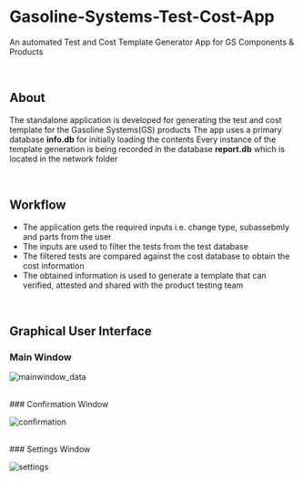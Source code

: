 # Gasoline-Systems-Test-Cost-App

An automated Test and Cost Template Generator App for GS Components & Products

<br>

## About
The standalone application is developed for generating the test and cost template for the Gasoline Systems(GS) products
The app uses a primary database <strong>info.db</strong> for initially loading the contents
Every instance of the template generation is being recorded in the database <strong>report.db</strong> which is located in the network folder

<br>

## Workflow
- The application gets the required inputs i.e. change type, subassebmly and parts from the user
- The inputs are used to filter the tests from the test database
- The filtered tests are compared against the cost database to obtain the cost information
- The obtained information is used to generate a template that can verified, attested and shared with the product testing team

<br>

## Graphical User Interface

### Main Window

![mainwindow_data](https://user-images.githubusercontent.com/60011463/130349632-88f554b5-9dce-4914-9209-c356187e9161.PNG)

<br>
### Confirmation Window

![confirmation](https://user-images.githubusercontent.com/60011463/130350159-709a311e-e791-47a8-ae1e-7cdb0abf79e9.PNG)

<br>
### Settings Window

![settings](https://user-images.githubusercontent.com/60011463/130350009-92522e28-5d5c-41ef-a283-aed169680777.PNG)


